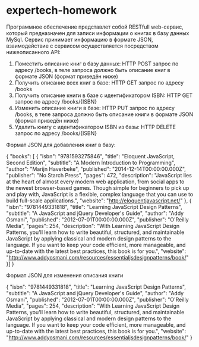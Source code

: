 # expertech-homework
Программное обеспечение представлет собой RESTfull web-сервис, который предназначен для записи информации о книгах в базу данных MySql. 
Сервис принимает информацию в формате JSON, взаимодействие с сервисом осуществляется посредством нижеописанного API:
1. Поместить описание книг в базу данных: HTTP POST запрос по адресу /books, в теле запроса должно быть описание книг в формате JSON (формат приведён ниже)
2. Получить описание всех книг в базе: HTTP GET запрос по адресу /books
3. Получить описание книги в базе с идентификатором ISBN: HTTP GET запрос по адресу /books/{ISBN}
4. Изменить описание книги в базе: HTTP PUT запрос по адресу /books, в теле запроса должно быть описание книги в формате JSON (формат приведён ниже)
5. Удалить книгу с идентификатором ISBN из базы: HTTP DELETE запрос по адресу /books/{ISBN}



Формат JSON для добавления книг в базу:

{
  "books": [
    {
      "isbn": "9781593275846",
      "title": "Eloquent JavaScript, Second Edition",
      "subtitle": "A Modern Introduction to Programming",
      "author": "Marijn Haverbeke",
      "published": "2014-12-14T00:00:00.000Z",
      "publisher": "No Starch Press",
      "pages": 472,
      "description": "JavaScript lies at the heart of almost every modern web application, from social apps to the newest browser-based games. Though simple for beginners to pick up and play with, JavaScript is a flexible, complex language that you can use to build full-scale applications.",
      "website": "http://eloquentjavascript.net/"
    },
    {
      "isbn": "9781449331818",
      "title": "Learning JavaScript Design Patterns",
      "subtitle": "A JavaScript and jQuery Developer's Guide",
      "author": "Addy Osmani",
      "published": "2012-07-01T00:00:00.000Z",
      "publisher": "O'Reilly Media",
      "pages": 254,
      "description": "With Learning JavaScript Design Patterns, you'll learn how to write beautiful, structured, and maintainable JavaScript by applying classical and modern design patterns to the language. If you want to keep your code efficient, more manageable, and up-to-date with the latest best practices, this book is for you.",
      "website": "http://www.addyosmani.com/resources/essentialjsdesignpatterns/book/"
    }]
  }
  
  
  Формат JSON для изменения описания книги
  
  {
      "isbn": "9781449331818",
      "title": "Learning JavaScript Design Patterns",
      "subtitle": "A JavaScript and jQuery Developer's Guide",
      "author": "Addy Osmani",
      "published": "2012-07-01T00:00:00.000Z",
      "publisher": "O'Reilly Media",
      "pages": 254,
      "description": "With Learning JavaScript Design Patterns, you'll learn how to write beautiful, structured, and maintainable JavaScript by applying classical and modern design patterns to the language. If you want to keep your code efficient, more manageable, and up-to-date with the latest best practices, this book is for you.",
      "website": "http://www.addyosmani.com/resources/essentialjsdesignpatterns/book/"
    }

